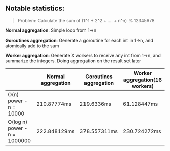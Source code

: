 ## Notable statistics:

> Problem: Calculate the sum of (1^1 + 2^2 + .... + n^n) % 12345678

**Normal aggregation**: Simple loop from 1->n

**Goroutines aggregation**: Generate a goroutine for each int in 1->n, and atomically add to the sum

**Worker aggregation**: Generate X workers to receive any int from 1->n, and summarize the integers. Doing aggregation on the result set later

|                              | Normal aggregation | Goroutines aggregation | Worker aggregation(16 workers) |
|------------------------------|--------------------|------------------------|--------------------------------|
| O(n) power - n = 10000       | 210.87774ms        | 219.6336ms             | 61.128447ms                    |
| O(log n) power - n = 1000000 | 222.848129ms       | 378.557311ms           | 230.724272ms                   |